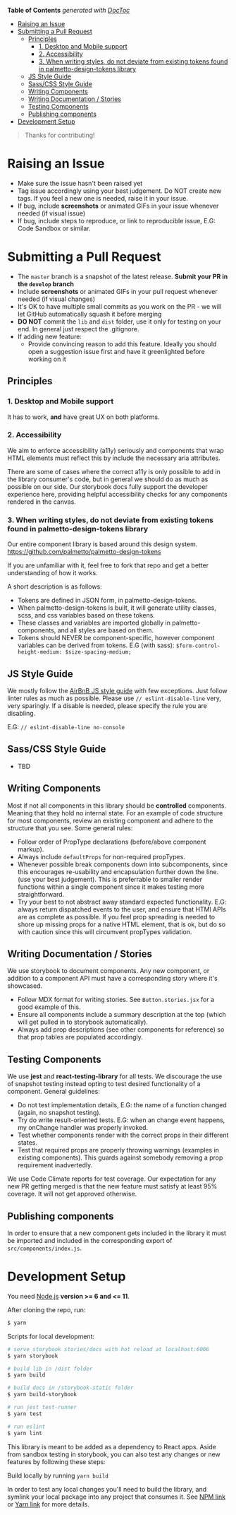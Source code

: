 <!-- START doctoc generated TOC please keep comment here to allow auto update -->
<!-- DON'T EDIT THIS SECTION, INSTEAD RE-RUN doctoc TO UPDATE -->
**Table of Contents**  *generated with [DocToc](https://github.com/thlorenz/doctoc)*

- [Raising an Issue](#raising-an-issue)
- [Submitting a Pull Request](#submitting-a-pull-request)
  - [Principles](#principles)
    - [1. Desktop and Mobile support](#1-desktop-and-mobile-support)
    - [2. Accessibility](#2-accessibility)
    - [3. When writing styles, do not deviate from existing tokens found in palmetto-design-tokens library](#3-when-writing-styles-do-not-deviate-from-existing-tokens-found-in-palmetto-design-tokens-library)
  - [JS Style Guide](#js-style-guide)
  - [Sass/CSS Style Guide](#sasscss-style-guide)
  - [Writing Components](#writing-components)
  - [Writing Documentation / Stories](#writing-documentation--stories)
  - [Testing Components](#testing-components)
  - [Publishing components](#publishing-components)
- [Development Setup](#development-setup)

<!-- END doctoc generated TOC please keep comment here to allow auto update -->

> Thanks for contributing!

# Raising an Issue

* Make sure the issue hasn't been raised yet
* Tag issue accordingly using your best judgement. Do NOT create new tags. If you feel a new one is needed, raise it in your issue.
* If bug, include **screenshots** or animated GIFs in your issue whenever needed (if visual issue)
* If bug, include steps to reproduce, or link to reproducible issue, E.G: Code Sandbox or similar.

# Submitting a Pull Request

* The ``master`` branch is a snapshot of the latest release. **Submit your PR in the ``develop`` branch**
* Include **screenshots** or animated GIFs in your pull request whenever needed (if visual changes)
* It's OK to have multiple small commits as you work on the PR - we will let GitHub automatically squash it before merging
* **DO NOT** commit the ``lib`` and ``dist`` folder, use it only for testing on your end. In general just respect the .gitignore.
* If adding new feature:
    * Provide convincing reason to add this feature. Ideally you should open a suggestion issue first and have it greenlighted before working on it

## Principles

### 1. Desktop and Mobile support

It has to work, **and** have great UX on both platforms.

### 2. Accessibility

We aim to enforce accessibility (a11y) seriously and components that wrap HTML elements must reflect this by include the necessary aria attributes.

There are some of cases where the correct a11y is only possible to add in the library consumer's code, but in general we should do as much as possible on our side. Our storybook docs fully support the developer experience here, providing helpful accessibility checks for any components rendered in the canvas.

### 3. When writing styles, do not deviate from existing tokens found in palmetto-design-tokens library

Our entire component library is based around this design system. https://github.com/palmetto/palmetto-design-tokens

If you are unfamiliar with it, feel free to fork that repo and get a better understanding of how it works.

A short description is as follows:
* Tokens are defined in JSON form, in palmetto-design-tokens.
* When palmetto-design-tokens is built, it will generate utility classes, scss, and css variables based on these tokens.
* These classes and variables are imported globally in palmetto-components, and all styles are based on them.
* Tokens should NEVER be component-specific, however component variables can be derived from tokens. E.G (with sass): `$form-control-height-medium: $size-spacing-medium;`

## JS Style Guide

We mostly follow the [AirBnB JS style guide](https://github.com/airbnb/javascript/tree/master/react) with few exceptions. Just follow linter rules as much as possible. Please use `// eslint-disable-line` very, very sparingly. If a disable is needed, please specify the rule you are disabling.

E.G: `// eslint-disable-line no-console`

##  Sass/CSS Style Guide

* TBD

## Writing Components

Most if not all components in this library should be **controlled** components. Meaning that they hold no internal state. For an example of code structure for most components, review an existing component and adhere to the structure that you see. Some general rules:

* Follow order of PropType declarations (before/above component markup).
* Always include `defaultProps` for non-required propTypes.
* Whenever possible break components down into subcomponents, since this encourages re-usability and encapsulation further down the line. (use your best judgement). This is preferrable to smaller render functions within a single component since it makes testing more straightforward.
* Try your best to not abstract away standard expected functionality. E.G: always return dispatched events to the user, and ensure that HTMl APIs are as complete as possible. If you feel prop spreading is needed to shore up missing props for a native HTML element, that is ok, but do so with caution since this will circumvent propTypes validation.

## Writing Documentation / Stories

We use storybook to document components. Any new component, or addition to a component API must have a corresponding story where it's showcased.

* Follow MDX format for writing stories. See `Button.stories.jsx` for a good example of this.
* Ensure all components include a summary description at the top (which will get pulled in to storybook automatically).
* Always add prop descriptions (see other components for reference) so that prop tables are populated accordingly.

## Testing Components

We use **jest** and **react-testing-library** for all tests. We discourage the use of snapshot testing instead opting to test desired functionality of a component. General guidelines:

* Do not test implementation details, E.G: the name of a function changed (again, no snapshot testing).
* Try do write result-oriented tests. E.G: when an change event happens, my onChange handler was properly invoked.
* Test whether components render with the correct props in their different states.
* Test that required props are properly throwing warnings (examples in existing components). This guards against somebody removing a prop requirement inadvertedly.

We use Code Climate reports for test coverage. Our expectation for any new PR getting merged is that the new feature must satisfy at least 95% coverage. It will not get approved otherwise.

## Publishing components

In order to ensure that a new component gets included in the library it must be imported and included in the corresponding export of `src/components/index.js`.

# Development Setup

You need [Node.js](http://nodejs.org/) **version >= 6 and <= 11**.

After cloning the repo, run:

```bash
$ yarn
```

Scripts for local development:

```bash
# serve storybook stories/docs with hot reload at localhost:6006
$ yarn storybook

# build lib in /dist folder
$ yarn build

# build docs in /storybook-static folder
$ yarn build-storybook

# run jest test-runner
$ yarn test

# run eslint
$ yarn lint
```

This library is meant to be added as a dependency to React apps. Aside from sandbox testing in storybook, you can also test any changes or new features by following these steps:

Build locally by running `yarn build`

In order to test any local changes you'll need to build the library, and symlink your local package into any project that consumes it. See [NPM link](https://docs.npmjs.com/cli/link) or [Yarn link](https://classic.yarnpkg.com/en/docs/cli/link/) for more details.
